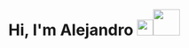 # Hi, I'm Alejandro <img src="https://github.com/TheDudeThatCode/TheDudeThatCode/blob/master/Assets/Hi.gif" width="29px"><img src="https://github.com/TheDudeThatCode/TheDudeThatCode/blob/master/Assets/Developer.gif" width="48px">
